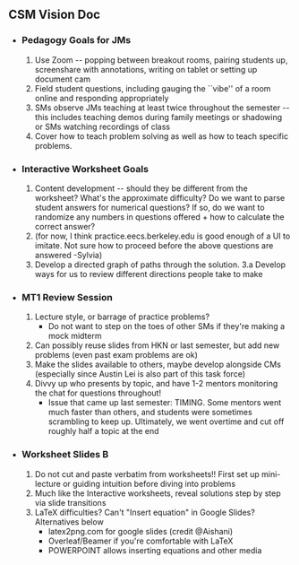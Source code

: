 ## CSM Vision Doc ##

- ### Pedagogy Goals for JMs
  1. Use Zoom -- popping between breakout rooms, pairing students up, screenshare with annotations, writing on tablet or setting up document cam
  2. Field student questions, including gauging the ``vibe'' of a room online and responding appropriately
  3. SMs observe JMs teaching at least twice throughout the semester -- this includes teaching demos during family meetings or shadowing or SMs watching recordings of class
  4. Cover how to teach problem solving as well as how to teach specific problems.
- ### Interactive Worksheet Goals
  1. Content development -- should they be different from the worksheet? What's the approximate difficulty? Do we want to parse student answers for numerical questions? If so, do we want to randomize any numbers in questions offered + how to calculate the correct answer?
  2. (for now, I think practice.eecs.berkeley.edu is good enough of a UI to imitate. Not sure how to proceed before the above questions are answered -Sylvia)
  3. Develop a directed graph of paths through the solution.
  3.a Develop ways for us to review different directions people take to make 
- ### MT1 Review Session
  1. Lecture style, or barrage of practice problems?
      - Do not want to step on the toes of other SMs if they're making a mock midterm
  2. Can possibly reuse slides from HKN or last semester, but add new problems (even past exam problems are ok)
  1. Make the slides available to others, maybe develop alongside CMs (especially since Austin Lei is also part of this task force)
  3. Divvy up who presents by topic, and have 1-2 mentors monitoring the chat for questions throughout!
      - Issue that came up last semester: TIMING. Some mentors went much faster than others, and students were sometimes scrambling to keep up. Ultimately, we went overtime and cut off roughly half a topic at the end
- ### Worksheet Slides B
  1. Do not cut and paste verbatim from worksheets!! First set up mini-lecture or guiding intuition before diving into problems
  2. Much like the Interactive worksheets, reveal solutions step by step via slide transitions
  3. LaTeX difficulties? Can't "Insert equation" in Google Slides? Alternatives below
      - latex2png.com for google slides (credit @Aishani)
      - Overleaf/Beamer if you're comfortable with LaTeX
      - POWERPOINT allows inserting equations and other media
